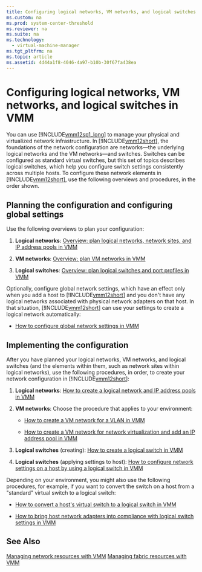 ```yaml
---
title: Configuring logical networks, VM networks, and logical switches in VMM
ms.custom: na
ms.prod: system-center-threshold
ms.reviewer: na
ms.suite: na
ms.technology: 
  - virtual-machine-manager
ms.tgt_pltfrm: na
ms.topic: article
ms.assetid: 4d44a1f8-4046-4a97-b10b-30f67fa438ea
---
```

# Configuring logical networks, VM networks, and logical switches in VMM
You can use [!INCLUDE[vmm12sp1_long](./Token/vmm12sp1_long_md.md)] to manage your physical and virtualized network infrastructure. In [!INCLUDE[vmm12short](./Token/vmm12short_md.md)], the foundations of the network configuration are networks—the underlying logical networks and the VM networks—and switches. Switches can be configured as standard virtual switches, but this set of topics describes logical switches, which help you configure switch settings consistently across multiple hosts. To configure these network elements in [!INCLUDE[vmm12short](./Token/vmm12short_md.md)], use the following overviews and procedures, in the order shown.

## <a name="BKMK_planning"></a>Planning the configuration and configuring global settings
Use the following overviews to plan your configuration:

1.  **Logical networks**: [Overview: plan logical networks, network sites, and IP address pools in VMM](./Overview--plan-logical-networks,-network-sites,-and-IP-address-pools-in-VMM.md)

2.  **VM networks**: [Overview: plan VM networks in VMM](./Overview--plan-VM-networks-in-VMM.md)

3.  **Logical switches**: [Overview: plan logical switches and port profiles in VMM](./Overview--plan-logical-switches-and-port-profiles-in-VMM.md)

Optionally, configure global network settings, which have an effect only when you add a host to [!INCLUDE[vmm12short](./Token/vmm12short_md.md)] and you don't have any logical networks associated with physical network adapters on that host. In that situation, [!INCLUDE[vmm12short](./Token/vmm12short_md.md)] can use your settings to create a logical network automatically:

-   [How to configure global network settings in VMM](./How-to-configure-global-network-settings-in-VMM.md)

## <a name="BKMK_implementing"></a>Implementing the configuration
After you have planned your logical networks, VM networks, and logical switches \(and the elements within them, such as network sites within logical networks\), use the following procedures, in order, to create your network configuration in [!INCLUDE[vmm12short](./Token/vmm12short_md.md)]:

1.  **Logical networks**: [How to create a logical network and IP address pools in VMM](./How-to-create-a-logical-network-and-IP-address-pools-in-VMM.md)

2.  **VM networks**: Choose the procedure that applies to your environment:

    -   [How to create a VM network for a VLAN in VMM](./How-to-create-a-VM-network-for-a-VLAN-in-VMM.md)

    -   [How to create a VM network for network virtualization and add an IP address pool in VMM](./How-to-create-a-VM-network-for-network-virtualization-and-add-an-IP-address-pool-in-VMM.md)

3.  **Logical switches** \(creating\): [How to create a logical switch in VMM](./How-to-create-a-logical-switch-in-VMM.md)

4.  **Logical switches** \(applying settings to host\): [How to configure network settings on a host by using a logical switch in VMM](./How-to-configure-network-settings-on-a-host-by-using-a-logical-switch-in-VMM.md)

Depending on your environment, you might also use the following procedures, for example, if you want to convert the switch on a host from a "standard" virtual switch to a logical switch:

-   [How to convert a host's virtual switch to a logical switch in VMM](./How-to-convert-a-host-s-virtual-switch-to-a-logical-switch-in-VMM.md)

-   [How to bring host network adapters into compliance with logical switch settings in VMM](./How-to-bring-host-network-adapters-into-compliance-with-logical-switch-settings-in-VMM.md)

## See Also
[Managing network resources with VMM](./Managing-network-resources-with-VMM.md)
[Managing fabric resources with VMM](./Managing-fabric-resources-with-VMM.md)


